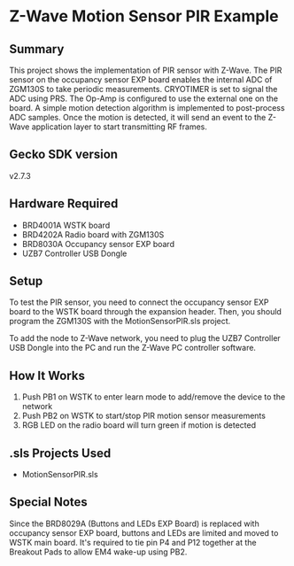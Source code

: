 # Z-Wave Motion Sensor PIR Example #

## Summary ##

This project shows the implementation of PIR sensor with Z-Wave. The PIR sensor on the occupancy sensor EXP board enables the internal ADC of ZGM130S to take periodic measurements. CRYOTIMER is
set to signal the ADC using PRS. The Op-Amp is configured to use the external one on the board. A simple motion detection algorithm is implemented to post-process ADC samples. Once the motion 
is detected, it will send an event to the Z-Wave application layer to start transmitting RF frames.

## Gecko SDK version ##

v2.7.3

## Hardware Required ##

- BRD4001A WSTK board
- BRD4202A Radio board with ZGM130S
- BRD8030A Occupancy sensor EXP board
- UZB7 Controller USB Dongle

## Setup ##

To test the PIR sensor, you need to connect the occupancy sensor EXP board to the WSTK board through the expansion header. Then, you should program the ZGM130S with the MotionSensorPIR.sls project.

To add the node to Z-Wave network, you need to plug the UZB7 Controller USB Dongle into the PC and run the Z-Wave PC controller software.

## How It Works ##

1. Push PB1 on WSTK to enter learn mode to add/remove the device to the network
2. Push PB2 on WSTK to start/stop PIR motion sensor measurements
3. RGB LED on the radio board will turn green if motion is detected

## .sls Projects Used ##

- MotionSensorPIR.sls

## Special Notes ##

Since the BRD8029A (Buttons and LEDs EXP Board) is replaced with occupancy sensor EXP board, buttons and LEDs are limited and moved to WSTK main board. It's required to tie pin P4 and P12 together at the Breakout Pads to allow EM4 wake-up using PB2.
